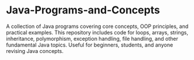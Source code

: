 # Java-Programs-and-Concepts
A collection of Java programs covering core concepts, OOP principles, and practical examples. This repository includes code for loops, arrays, strings, inheritance, polymorphism, exception handling, file handling, and other fundamental Java topics. Useful for beginners, students, and anyone revising Java concepts.
